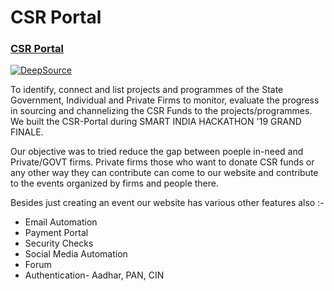 # CSR Portal

### [CSR Portal](http://csr-portal.herokuapp.com/)

[![DeepSource](https://deepsource.io/gh/HarendraSingh22/panther.svg/?label=resolved+issues&show_trend=true)](https://deepsource.io/gh/HarendraSingh22/panther/?ref=repository-badge)

To identify, connect and list projects and programmes of the State Government, Individual and Private Firms to monitor, evaluate the progress in sourcing and channelizing the CSR Funds to the projects/programmes. We built the CSR-Portal during SMART INDIA HACKATHON '19 GRAND FINALE.

Our objective was to tried reduce the gap between poeple in-need and Private/GOVT firms. Private firms those who want to donate CSR funds or any other way they can contribute can come to our website and contribute to the events organized by firms and people there.

Besides just creating an event our website has various other features also :-
-  Email Automation
-  Payment Portal
-  Security Checks
-  Social Media Automation
-  Forum
-  Authentication- Aadhar, PAN, CIN
